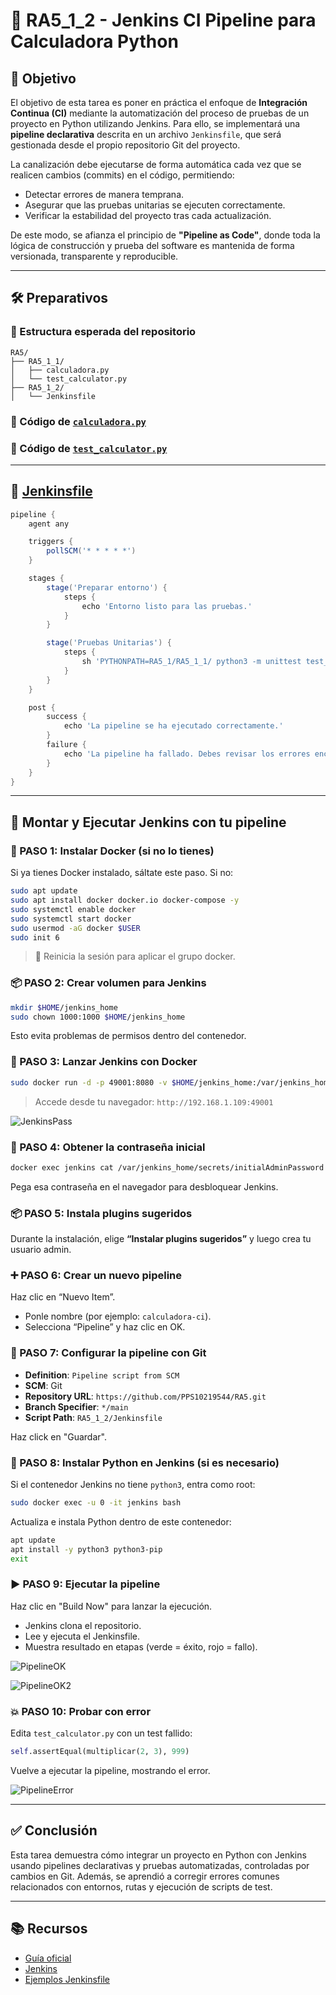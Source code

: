 # 🧪 RA5_1_2 - Jenkins CI Pipeline para Calculadora Python

## 🎯 Objetivo

El objetivo de esta tarea es poner en práctica el enfoque de **Integración Continua (CI)** mediante la automatización del proceso de pruebas de un proyecto en Python utilizando Jenkins. Para ello, se implementará una **pipeline declarativa** descrita en un archivo `Jenkinsfile`, que será gestionada desde el propio repositorio Git del proyecto.

La canalización debe ejecutarse de forma automática cada vez que se realicen cambios (commits) en el código, permitiendo:

* Detectar errores de manera temprana.
* Asegurar que las pruebas unitarias se ejecuten correctamente.
* Verificar la estabilidad del proyecto tras cada actualización.

De este modo, se afianza el principio de **"Pipeline as Code"**, donde toda la lógica de construcción y prueba del software es mantenida de forma versionada, transparente y reproducible.

--- 
 
## 🛠️ Preparativos

### 📁 Estructura esperada del repositorio

```
RA5/
├── RA5_1_1/
│   ├── calculadora.py
│   └── test_calculator.py
├── RA5_1_2/
│   └── Jenkinsfile
```

### 📌 Código de [`calculadora.py`](../RA5_1_1/calculadora.py)

### 📌 Código de [`test_calculator.py`](../RA5_1_1/test_calculator.py)

---

## 📜 [Jenkinsfile](./Jenkinsfile)

```groovy
pipeline {
    agent any

    triggers {
        pollSCM('* * * * *')
    }

    stages {
        stage('Preparar entorno') {
            steps {
                echo 'Entorno listo para las pruebas.'
            }
        }

        stage('Pruebas Unitarias') {
            steps {
                sh 'PYTHONPATH=RA5_1/RA5_1_1/ python3 -m unittest test_calculator'
            }
        }
    }

    post {
        success {
            echo 'La pipeline se ha ejecutado correctamente.'
        }
        failure {
            echo 'La pipeline ha fallado. Debes revisar los errores encontrados.'
        }
    }
}
```

---

## 🚀 Montar y Ejecutar Jenkins con tu pipeline

### 🔧 PASO 1: Instalar Docker (si no lo tienes)

Si ya tienes Docker instalado, sáltate este paso. Si no:

```bash
sudo apt update
sudo apt install docker docker.io docker-compose -y
sudo systemctl enable docker
sudo systemctl start docker
sudo usermod -aG docker $USER
sudo init 6
```

> 🔁 Reinicia la sesión para aplicar el grupo docker.
 
### 📦 PASO 2: Crear volumen para Jenkins

```bash
mkdir $HOME/jenkins_home
sudo chown 1000:1000 $HOME/jenkins_home
```

Esto evita problemas de permisos dentro del contenedor.

### 🐳 PASO 3: Lanzar Jenkins con Docker

```bash
sudo docker run -d -p 49001:8080 -v $HOME/jenkins_home:/var/jenkins_home --name jenkins jenkins/jenkins:lts-jdk11
```

> Accede desde tu navegador: `http://192.168.1.109:49001`

![JenkinsPass](./assets/JenkinsPass.png) 

### 🔑 PASO 4: Obtener la contraseña inicial

```bash
docker exec jenkins cat /var/jenkins_home/secrets/initialAdminPassword
```

Pega esa contraseña en el navegador para desbloquear Jenkins.

### 📦 PASO 5: Instala plugins sugeridos

Durante la instalación, elige **“Instalar plugins sugeridos”** y luego crea tu usuario admin.

### ➕ PASO 6: Crear un nuevo pipeline

Haz clic en “Nuevo Item”.

* Ponle nombre (por ejemplo: `calculadora-ci`).
* Selecciona “Pipeline” y haz clic en OK.

### 🔁 PASO 7: Configurar la pipeline con Git

* **Definition**: `Pipeline script from SCM`
* **SCM**: Git
* **Repository URL**: `https://github.com/PPS10219544/RA5.git`
* **Branch Specifier**: `*/main`
* **Script Path**: `RA5_1_2/Jenkinsfile`

Haz click en "Guardar".

### 🐍 PASO 8: Instalar Python en Jenkins (si es necesario) 

Si el contenedor Jenkins no tiene `python3`, entra como root:

```bash
sudo docker exec -u 0 -it jenkins bash
```

Actualiza e instala Python dentro de este contenedor:
```bash
apt update
apt install -y python3 python3-pip
exit
```

### ▶️ PASO 9: Ejecutar la pipeline

Haz clic en "Build Now" para lanzar la ejecución.

- Jenkins clona el repositorio.
- Lee y ejecuta el Jenkinsfile.
- Muestra resultado en etapas (verde = éxito, rojo = fallo).
 
![PipelineOK](./assets/PipelineOK.png) 

![PipelineOK2](./assets/PipelineOK2.png) 


### 💥 PASO 10: Probar con error

Edita `test_calculator.py` con un test fallido:

```python
self.assertEqual(multiplicar(2, 3), 999)
```

Vuelve a ejecutar la pipeline, mostrando el error.

![PipelineError](./assets/PipelineError.png)
 
--- 

## ✅ Conclusión

Esta tarea demuestra cómo integrar un proyecto en Python con Jenkins usando pipelines declarativas y pruebas automatizadas, controladas por cambios en Git. Además, se aprendió a corregir errores comunes relacionados con entornos, rutas y ejecución de scripts de test.

--- 
 
## 📚 Recursos

- [Guía oficial](https://psegarrac.github.io/Ciberseguridad-PePS/tema5/cd/ci/2022/01/13/jenkins.html#tareas)
- [Jenkins](https://www.jenkins.io)
- [Ejemplos Jenkinsfile](https://github.com/jenkinsci/pipeline-examples)
